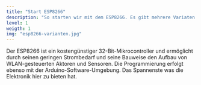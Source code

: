 ```yaml
---
title: "Start ESP8266"
description: "So starten wir mit dem ESP8266. Es gibt mehrere Variaten von diesem Mikrocontroller."
level: 1
weigth: 1
img: "esp8266-varianten.jpg"
---
```


Der ESP8266 ist ein kostengünstiger 32-Bit-Mikrocontroller und ermöglicht durch seinen geringen Strombedarf und seine Bauweise den Aufbau von WLAN-gesteuerten Aktoren und Sensoren. Die Programmierung erfolgt ebenso mit der Arduino-Software-Umgebung. Das Spannenste was die Elektronik hier zu bieten hat.